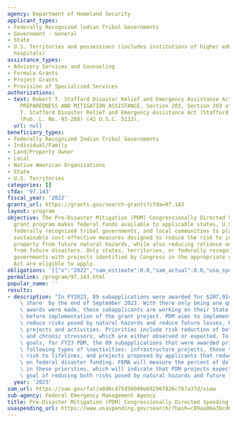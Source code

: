 ```yaml
---
agency: Department of Homeland Security
applicant_types:
- Federally Recognized lndian Tribal Governments
- Government - General
- State
- U.S. Territories and possessions (includes institutions of higher education and
  hospitals)
assistance_types:
- Advisory Services and Counseling
- Formula Grants
- Project Grants
- Provision of Specialized Services
authorizations:
- text: Robert T. Stafford Disaster Relief and Emergency Assistance Act, TITLE II—DISASTER
    PREPAREDNESS AND MITIGATION ASSISTANCE, Section 203, Section 203 of the Robert
    T. Stafford Disaster Relief and Emergency Assistance Act (Stafford Act), as amended
    (Pub. L. No. 93-288) (42 U.S.C. 5133).
  url: null
beneficiary_types:
- Federally Recognized Indian Tribal Governments
- Individual/Family
- Land/Property Owner
- Local
- Native American Organizations
- State
- U.S. Territories
categories: []
cfda: '97.143'
fiscal_year: '2022'
grants_url: https://grants.gov/search-grants?cfda=97.143
layout: program
objective: The Pre-Disaster Mitigation (PDM) Congressionally Directed Spending (CDS)
  grant program makes federal funds available to applicable states, U.S territories,
  federally recognized tribal governments, and local communities to plan for and implement
  sustainable cost-effective measures designed to reduce the risk to individuals and
  property from future natural hazards, while also reducing reliance on federal funding
  from future disasters. Only states, territories, or federally recognized tribal
  governments with projects identified by Congress in the appropriate year’s Appropriations
  Act are eligible to apply.
obligations: '[{"x":"2022","sam_estimate":0.0,"sam_actual":0.0,"usa_spending_actual":0.0},{"x":"2023","sam_estimate":0.0,"sam_actual":207924463.0,"usa_spending_actual":0.0},{"x":"2024","sam_estimate":190568289.0,"sam_actual":0.0,"usa_spending_actual":0.0}]'
permalink: /program/97.143.html
popular_name: ''
results:
- description: "In FY2023, 89 subapplications were awarded for $207,924,462.75 federal\
    \ share  by the end of September 2023. With there only being one quarter since\
    \ awards were made, these subapplicants are working on their State-Local Agreements\
    \ before implementation of the grant project. PDM aims to implement projects that\
    \ reduce risks posed by natural hazards and reduce future losses, by funding priority\
    \ projects and activities. Priorities include risk reduction of both acute events\
    \ and chronic stressors, which are either observed or expected. To achieve these\
    \ goals, for FY23 PDM, the 89 subapplications that were awarded prioritize the\
    \ following types of \nactivities: infrastructure projects, those that mitigate\
    \ risk to lifelines, and projects proposed by applicants that reduce reliance\
    \ on federal disaster funding. FEMA will measure the percent of dollars invested\
    \ in these priorities, which will indicate that PDM projects expect to meet the\
    \ goal of reducing both risks posed by natural hazards and future losses."
  year: '2023'
sam_url: https://sam.gov/fal/a8d6c475d56040e692967826c767a37d/view
sub-agency: Federal Emergency Management Agency
title: Pre-Disaster Mitigation (PDM) Congressionally Directed Spending (CDS)
usaspending_url: https://www.usaspending.gov/search/?hash=c89aa86a3bcd6ed2c1239ea405fa6b72
---
```

